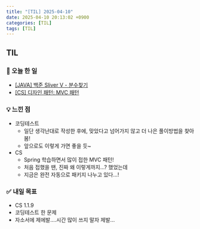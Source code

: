 ```yaml
---
title: "[TIL] 2025-04-10"
date: 2025-04-10 20:13:02 +0900
categories: [TIL]
tags: [TIL]
---
```

## TIL
### 📌 오늘 한 일
- [[JAVA] 백준 Sliver V - 분수찾기](https://jelliclesu.github.io/2025-04-10/algorithm/2025/04/10/algo.html)
- [[CS] 디자인 패턴: MVC 패턴](https://jelliclesu.github.io/2025-04-10/cs/2025/04/10/cs.html)

### 💡 느낀 점
- 코딩테스트
  - 일단 생각난대로 작성한 후에, 맞았다고 넘어가지 않고 더 나은 풀이방법을 찾아봄!
  - 앞으로도 이렇게 가면 좋을 듯~
- CS
  - Spring 학습하면서 많이 접한 MVC 패턴!
  - 처음 접했을 땐, 진짜 왜 이렇게까지...? 했었는데
  - 지금은 완전 자동으로 패키지 나누고 있다...!

### ✅ 내일 목표
- CS 1.1.9
- 코딩테스트 한 문제
- 자소서에 제에발....시간 많이 쓰지 말자 제발...
